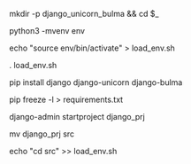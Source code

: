 mkdir -p django_unicorn_bulma && cd $_

python3 -mvenv env

echo "source env/bin/activate" > load_env.sh

. load_env.sh

pip install django django-unicorn django-bulma

pip freeze -l > requirements.txt

django-admin startproject django_prj

mv django_prj src

echo "cd src" >> load_env.sh

